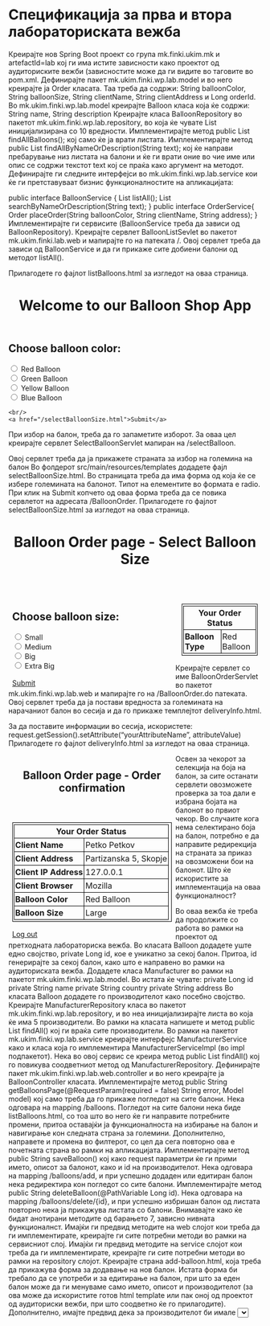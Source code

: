 # Спецификација за  прва и втора лабораториската вежба

Креирајте нов Spring Boot проект со група mk.finki.ukim.mk и artefactId=lab кој ги има истите зависности како проектот од аудиториските вежби (зависностите може да ги видите во <dependency> тагoвите во pom.xml.
Дефинирајте пакет mk.ukim.finki.wp.lab.model и во него креирајте ја Order класата. Таа треба да содржи:
String balloonColor,
String balloonSize,
String clientName,
String clientAddress и
Long orderId.
Во mk.ukim.finki.wp.lab.model креирајте Balloon класа која ќе содржи:
String name,
String description
Креирајте класа BalloonRepository во пакетот mk.ukim.finki.wp.lab.repository, во која ќе чувате List<Balloon> иницијализирана со 10 вредности.
Имплементирајте метод public List<Balloon> findAllBalloons(); кој само ќе ја врати листата.
Имплементирајте метод public List<Balloon> findAllByNameOrDescription(String text); кој ќе направи пребарување низ листата на балони и ќе ги врати оние во чие име или опис се содржи текстот text кој се праќа како аргумент на методот.
Дефинирајте ги следните интерфејси во mk.ukim.finki.wp.lab.service кои ќе ги претставуваат бизнис функционалностите на апликацијата:

public interface BalloonService {
     List<Balloon> listAll();
     List<Balloon> searchByNameOrDescription(String text);
}
public interface OrderService{
    Order placeOrder(String balloonColor, String clientName, String address);
}
Имплементирајте ги сервисите (BalloonService треба да зависи од BalloonRepository).
Креирајте сервлет BalloonListSevlet во пакетот mk.ukim.finki.lab.web и мапирајте го на патеката /. Овој сервлет треба да зависи од BalloonService и да ги прикаже сите добиени балони од методот listAll().

Прилагодете го фајлот listBalloons.html за изгледот на оваа страница.
<html>
<head>
    <meta charset="utf-8">
    <title>Balloon Order page - Welcome and choose a Balloon</title>
    <style type="text/css">
        body {
            width: 800px;
            margin: auto;
        }
    </style>
</head>
<body>
<header>
    <h1>Welcome to our Balloon Shop App</h1>
</header>
<main>
    <h2>Choose balloon color:</h2>
    <input type="radio" name="color" value="Red Balloon"> Red Balloon<br/>
    <input type="radio" name="color" value="Green Balloon"> Green Balloon<br/>
    <input type="radio" name="color" value="Yellow Balloon"> Yellow Balloon<br/>
    <input type="radio" name="color" value="Blue Balloon"> Blue Balloon<br/>

    <br/>
    <a href="/selectBalloonSize.html">Submit</a>
</main>
</body>
</html>
При избор на балон, треба да го запаметите изборот. За оваа цел креирајте сервлет SelectBalloonServlet мапиран на /selectBalloon.

Овој сервлет треба да ја прикажете страната за избор на големина на балон
Во фолдерот src/main/resources/templates додадете фајл selectBalloonSize.html.
Во страницата треба да има форма од која ќе се избере големината на балонот.
Типот на елементите во формата е radio.
При клик на Submit копчето од оваа форма треба да се повика сервлетот на адресата /BalloonOrder.
Прилагодете го фајлот selectBalloonSize.html за изгледот на оваа страница.
<html>
<head>
    <meta charset="utf-8">
    <title>Balloon Order page - Balloon Size</title>
    <style type = "text/css">
        body {
            width: 800px;
            margin: auto;
        }
        table {
            width:100%;
        }
        table, td, th {
            border: 1px solid black;
            padding:3px 2px;
        }
        section {
            float: left;
            margin: 0 1.5%;
            width: 63%;
        }
        aside {
            float: right;
            margin: 0 1.5%;
            width: 30%;
        }
    </style>
</head>
<body>
    <header>
        <h1>Balloon Order page - Select Balloon Size </h1>
    </header>
    <section>
        <h2>Choose balloon size:</h2>
        <input type="radio" name="size" value="Small"> Small <br/>
        <input type="radio" name="size" value="Medium"> Medium <br/>
        <input type="radio" name="size" value="Big"> Big <br/>
        <input type="radio" name="size" value="Extra Big"> Extra Big <br/>
        <br/>
        <a href="/deliveryInfo.html">Submit</a>
    </section>
    <aside>
        <table>
            <tr>
                <th colspan="2">
                    Your Order Status
                </th>
            </tr>
            <tr>
                <td><b>Balloon Type </b></td>
                <td>Red Balloon</td>
            </tr>
        </table>
    </aside>

</body>
</html>
Креирајте сервлет со име BalloonOrderServlet во пакетот mk.ukim.finki.wp.lab.web и мапирајте го на /BalloonOrder.do патеката.
Овој сервлет треба да ја постави вредноста за големината на нарачаниот балон во сесија и да го прикаже темплејтот deliveryInfo.html.

За да поставите информации во сесија, искористете: request.getSession().setAttribute(“yourAttributeName”, attributeValue)
Прилагодете го фајлот deliveryInfo.html за изгледот на оваа страница.
<html>
       <head>
           <meta charset="utf-8">
           <title>WP lab - Delivery Info</title>
           <style type="text/css">
               body {
                   width: 800px;
                   margin: auto;
               }
               table {
                   width: 100%;
               }

               table, td, th {
                   border: 1px solid black;
                   padding: 3px 2px;
               }

               section {
                   float: left;
                   margin: 0 1.5%;
                   width: 63%;
               }

               aside {
                   float: right;
                   margin: 0 1.5%;
                   width: 30%;
               }
           </style>
       </head>
       <body>
           <header>
               <h1>Balloon Order page - Delivery information </h1>
           </header>
           <section>

               <form method="" action="">
                   <label for="clientName">Client Name:</label><br/>
                   <input type="text" id="clientName" name="clientName"/><br/>
                   <label for="clientAddress">Delivery Address:</label><br/>
                   <textarea cols="40" rows="3" id="clientAddress" name="clientAddress"></textarea><br/>
                   <a href="/confirmationInfo.html">Submit</a>
               </form>

           </section>
           <aside>
               <table>
                   <tr>
                       <th colspan="2">
                           Your Order Status
                       </th>
                   </tr>

                   <tr>
                       <td><b>Balloon Color </b></td>
                       <td>Red Balloon</td>
                   </tr>
                   <tr>
                       <td><b>Balloon Size </b></td>
                       <td>Large</td>
                   </tr>
               </table>
           </aside>
       </body>
   </html>
Страната генерирана од овој сервлет има Submit копче кое не’ носи на сервлетот со локација /ConfirmationInfo.

Да се креира сервлет со име ConfirmationInfoServlet, мапиран на патеката /ConfirmationInfo.

Овој сервлет треба да го испечати пребарувачот и оперативниот систем на корисникот, неговото име, адреса, бојата и големината на балонот кој го избрал корисникот.
Копчето Log out треба да ја поништи тековната сесија на корисникот и да го редиректира на првата страница /.
Прилагодете го фајлот confirmationInfo.html за изгледот на оваа страница.
<html>
<head>
    <meta charset="utf-8">
    <title>WP lab - Confirmation Info</title>
    <style type="text/css">
        body {
            width: 800px;
            margin: auto;
        }
        table {
            width:100%;
        }
        table, td, th {
            border: 1px solid black;
            padding: 3px 2px;
        }
    </style>
</head>
<body>
<section>
    <header>
        <h1>Balloon Order page - Order confirmation </h1>
    </header>
    <table>
        <tr>
            <th colspan="2">
                Your Order Status
            </th>
        </tr>
        <tr>
            <td><b>Client Name </b></td>
            <td>Petko Petkov</td>
        </tr>
        <tr>
            <td><b>Client Address </b></td>
            <td>Partizanska 5, Skopje</td>
        </tr>
        <tr>
            <td><b>Client IP Address</b></td>
            <td>127.0.0.1</td>
        </tr>
        <tr>
            <td><b>Client Browser</b></td>
            <td>Mozilla</td>
        </tr>
        <tr>
            <td><b>Balloon Color </b></td>
            <td>Red Balloon</td>
        </tr>
        <tr>
            <td><b>Balloon Size </b></td>
            <td>Large</td>
        </tr>
    </table>
    <div>
        <a href="/">Log out</a>
    </div>


</section>
</body>
</html>
Освен за чекорот за селекција на боја на балон, за сите останати сервлети овозможете проверка за тоа дали е избрана бојата на балонот во првиот чекор. Во случаите кога нема селектирано боја на балон, потребно е да направите редирекција на страната за приказ на овозможени бои на балонот. Што ќе искористите за имплементација на оваа функционалност?
  
  Во оваа вежба ќе треба да продолжите со работа во рамки на проектот од претходната лабораториска вежба.
Во класата Balloon додадете уште едно својство, private Long id, кое е уникатно за секој балон. Притоа, id генерирајте за секој балон, како што е направено во рамки на аудиториската вежба.
Додадете класа Manufacturer во рамки на пакетот mk.ukim.finki.wp.lab.model. Во истата ќе чувате:
private Long id
private String name
private String country
private String address
Во класата Balloon додадете го производителот како посебно својство.
Креирајте ManufacturerRepository класа во пакетот mk.ukim.finki.wp.lab.repository, и во неа иницијализирајте листа во која ќе има 5 производители. Во рамки на класата напишете и метод public List<Manufacturer> findAll() кој ги враќа сите производители.
Во рамки на пакетот mk.ukim.finki.wp.lab.service креирајте интерфејс ManufacturerService како и класа која го имплементира ManufacturerServiceImpl (во impl подпакетот). Нека во овој сервис се креира метод public List<Manufacturer> findAll() кој го повикува соодветниот метод од ManufacturerRepository.
Дефинирајте пакет mk.ukim.finki.wp.lab.web.controller и во него креирајте ја BalloonController класата.
Имплементирајте метод public String getBalloonsPage(@RequestParam(required = false) String error, Model model) кој само треба да го прикаже погледот на сите балони. Нека одговара на mapping /balloons. Погледот на сите балони нека биде listBalloons.html, со тоа што во него ќе ги направите потребните промени, притоа оставајќи ја функционалноста на избирање на балон и навигирање кон следната страна за големини. Дополнително, направете и промена во филтерот, со цел да сега повторно ова е почетната страна во рамки на апликацијата.
Имплементирајте метод public String saveBalloon() кој како request параметри ќе ги прими името, описот за балонот, како и id на производителот. Нека одговара на mapping /balloons/add, и при успешно додаден или едитиран балон нека редиректира кон погледот со сите балони.
Имплементирајте метод public String deleteBalloon(@PathVariable Long id). Нека одговара на mapping /balloons/delete/{id}, и при успешно избришан балон од листата повторно нека ја прикажува листата со балони.
Внимавајте како ќе бидат анотирани методите од барањето 7, зависно нивната функционалнст.
Имајќи ги предвид методите на web слојот кои треба да ги имплементирате, креирајте ги сите потребни методи во рамки на сервисниот слој.
Имајќи ги предвид методите на service слојот кои треба да ги имплементирате, креирајте ги сите потребни методи во рамки на repository слојот.
Креирајте страна add-balloon.html, која треба да прикажува форма за додавање на нов балон. Истата форма би требало да се употреби и за едитирање на балон, при што за еден балон може да ги менуваме само името, описот и производителот (за ова може да искористите готов html template или пак оној од проектот од аудиториски вежби, при што соодветно ќе го прилагодите). Дополнително, имајте предвид дека за производителот би имале <select> таг, односно ќе може да избираме од сите производители.
Во рамки на listBalloons.html, додадете копчe за бришење на балон и копче за едитирање на балон (во рамки на секој item во листата). Дополнително, додадете копче за додавање на нов балон кон листата (слично како што се прави во рамки на аудиториската вежба).
До овој момент треба да имате целосна функционалност на прикажување на сите балони во листата, како и бришење на еден балон од истата. Повторно, потребно е да ја надополните BalloonController класата.
Имплементирајте метод public String getEditBalloonPage(), кој одговара на mapping /balloons/edit-form/{id}. Направете ги сите потребни промени во дефиницијата на методот за да го овозможите ова. Овој метод треба да ја прикаже add-balloon.html страната. Кога едитираме балон, потребно е во рамки на формата да се прикажуваат неговите моментални податоци (слично како во проектот од аудиториската вежба). Дополнително, доколку се пристапи патеката /balloons/edit-form/{id}, со id за кое нема балон во рамки на листата, нека се направи редирект кон листата со балони, при што ќе се прикаже и порака за грешка.
Имплементирајте метод public String getAddBalloonPage(), кој одговара на mapping /balloons/add-form и ја прикажува add-balloon.html страната.
Формата која се наоѓа на add-balloon.html страната, ќе прави POST барање кон BalloonController, со што ќе овозможите креирање на нов балон или пак едитирање на балон.
Доколку при имплементацијата на вежбата има потреба од дополнителни методи во рамки на сервисниот или repository слојот, додадете ги (пр. метод за пребарување на балон или производител според id).
Дополнително креирајте страна userOrders.html, на која ќе ги прикажете сите нарачки за тековниот корисник (оној кој го имате во сесија). Барањето за сите нарачки нека биде на mapping /orders. До оваа страна нека се пристапува преку копче кое ќе го поставите во рамки на confirmationInfo.html. Остатокот од имплементацијата на оваа функционалност е аналоген со претходно.
